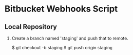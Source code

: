 # Bitbucket Webhooks Script

## Local Repository

1. Create a branch named 'staging' and push that to remote.

    $ git checkout -b staging
    $ git push origin staging

